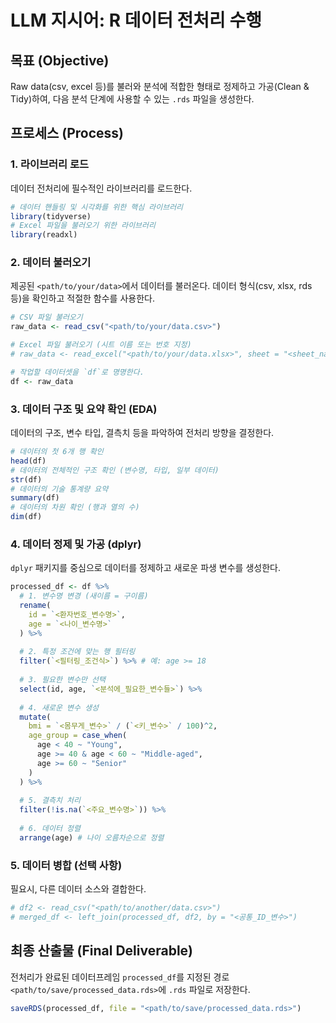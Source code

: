 # LLM 지시어: R 데이터 전처리 수행

## 목표 (Objective)
Raw data(csv, excel 등)를 불러와 분석에 적합한 형태로 정제하고 가공(Clean & Tidy)하여, 다음 분석 단계에 사용할 수 있는 `.rds` 파일을 생성한다.

## 프로세스 (Process)

### 1. 라이브러리 로드
데이터 전처리에 필수적인 라이브러리를 로드한다.
```R
# 데이터 핸들링 및 시각화를 위한 핵심 라이브러리
library(tidyverse) 
# Excel 파일을 불러오기 위한 라이브러리
library(readxl) 
```

### 2. 데이터 불러오기
제공된 `<path/to/your/data>`에서 데이터를 불러온다. 데이터 형식(csv, xlsx, rds 등)을 확인하고 적절한 함수를 사용한다.
```R
# CSV 파일 불러오기
raw_data <- read_csv("<path/to/your/data.csv>")

# Excel 파일 불러오기 (시트 이름 또는 번호 지정)
# raw_data <- read_excel("<path/to/your/data.xlsx>", sheet = "<sheet_name>")

# 작업할 데이터셋을 `df`로 명명한다.
df <- raw_data 
```

### 3. 데이터 구조 및 요약 확인 (EDA)
데이터의 구조, 변수 타입, 결측치 등을 파악하여 전처리 방향을 결정한다.
```R
# 데이터의 첫 6개 행 확인
head(df)
# 데이터의 전체적인 구조 확인 (변수명, 타입, 일부 데이터)
str(df)
# 데이터의 기술 통계량 요약
summary(df)
# 데이터의 차원 확인 (행과 열의 수)
dim(df)
```

### 4. 데이터 정제 및 가공 (dplyr)
`dplyr` 패키지를 중심으로 데이터를 정제하고 새로운 파생 변수를 생성한다.
```R
processed_df <- df %>%
  # 1. 변수명 변경 (새이름 = 구이름)
  rename(
    id = `<환자번호_변수명>`,
    age = `<나이_변수명>`
  ) %>%
  
  # 2. 특정 조건에 맞는 행 필터링
  filter(`<필터링_조건식>`) %>% # 예: age >= 18
  
  # 3. 필요한 변수만 선택
  select(id, age, `<분석에_필요한_변수들>`) %>%
  
  # 4. 새로운 변수 생성
  mutate(
    bmi = `<몸무게_변수>` / (`<키_변수>` / 100)^2,
    age_group = case_when(
      age < 40 ~ "Young",
      age >= 40 & age < 60 ~ "Middle-aged",
      age >= 60 ~ "Senior"
    )
  ) %>%
  
  # 5. 결측치 처리
  filter(!is.na(`<주요_변수명>`)) %>%
  
  # 6. 데이터 정렬
  arrange(age) # 나이 오름차순으로 정렬
```

### 5. 데이터 병합 (선택 사항)
필요시, 다른 데이터 소스와 결합한다.
```R
# df2 <- read_csv("<path/to/another/data.csv>")
# merged_df <- left_join(processed_df, df2, by = "<공통_ID_변수>")
```

## 최종 산출물 (Final Deliverable)
전처리가 완료된 데이터프레임 `processed_df`를 지정된 경로 `<path/to/save/processed_data.rds>`에 `.rds` 파일로 저장한다.
```R
saveRDS(processed_df, file = "<path/to/save/processed_data.rds>")
```